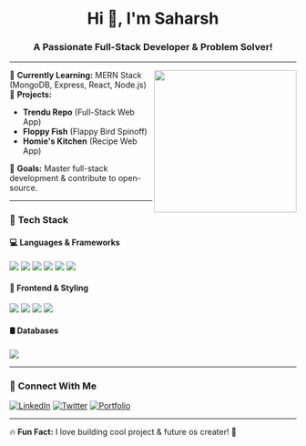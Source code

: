 <h1 align="center">Hi 👋, I'm Saharsh</h1>
<h3 align="center">A Passionate Full-Stack Developer & Problem Solver!</h3>

---

<img align="right" src="https://i.imgur.com/A6bWGFl.gif" width="250" />

🌱 **Currently Learning:** MERN Stack (MongoDB, Express, React, Node.js)  
🚀 **Projects:**  
- **Trendu Repo** (Full-Stack Web App)  
- **Floppy Fish** (Flappy Bird Spinoff)  
- **Homie's Kitchen** (Recipe Web App)  

🎯 **Goals:** Master full-stack development & contribute to open-source.  

---

### 🚀 **Tech Stack**
#### 💻 **Languages & Frameworks**  
<p>
  <img src="https://img.shields.io/badge/C-00599C?style=for-the-badge&logo=c&logoColor=white" />
  <img src="https://img.shields.io/badge/C++-00599C?style=for-the-badge&logo=c%2B%2B&logoColor=white" />
  <img src="https://img.shields.io/badge/Java-007396?style=for-the-badge&logo=java&logoColor=white" />
  <img src="https://img.shields.io/badge/JavaScript-F7DF1E?style=for-the-badge&logo=javascript&logoColor=black" />
  <img src="https://img.shields.io/badge/React-61DAFB?style=for-the-badge&logo=react&logoColor=black" />
  <img src="https://img.shields.io/badge/Node.js-43853D?style=for-the-badge&logo=node.js&logoColor=white" />
</p>

#### 🎨 **Frontend & Styling**  
<p>
  <img src="https://img.shields.io/badge/HTML5-E34F26?style=for-the-badge&logo=html5&logoColor=white" />
  <img src="https://img.shields.io/badge/CSS3-1572B6?style=for-the-badge&logo=css3&logoColor=white" />
  <img src="https://img.shields.io/badge/TailwindCSS-38B2AC?style=for-the-badge&logo=tailwind-css&logoColor=white" />
  <img src="https://img.shields.io/badge/Bootstrap-7952B3?style=for-the-badge&logo=bootstrap&logoColor=white" />
</p>

#### 🛢️ **Databases**  
<p>
  <img src="https://img.shields.io/badge/PostgreSQL-316192?style=for-the-badge&logo=postgresql&logoColor=white" />
</p>

---

### 🤝 **Connect With Me**
[![LinkedIn](https://img.shields.io/badge/LinkedIn-blue?style=for-the-badge&logo=linkedin)](https://www.linkedin.com/in/your-profile/)
[![Twitter](https://img.shields.io/badge/Twitter-blue?style=for-the-badge&logo=twitter)](https://twitter.com/your-profile/)
[![Portfolio](https://img.shields.io/badge/Portfolio-ff69b4?style=for-the-badge)](https://yourportfolio.com/)

---

🔥 **Fun Fact:** I love building cool project & future os creater! 🚀
